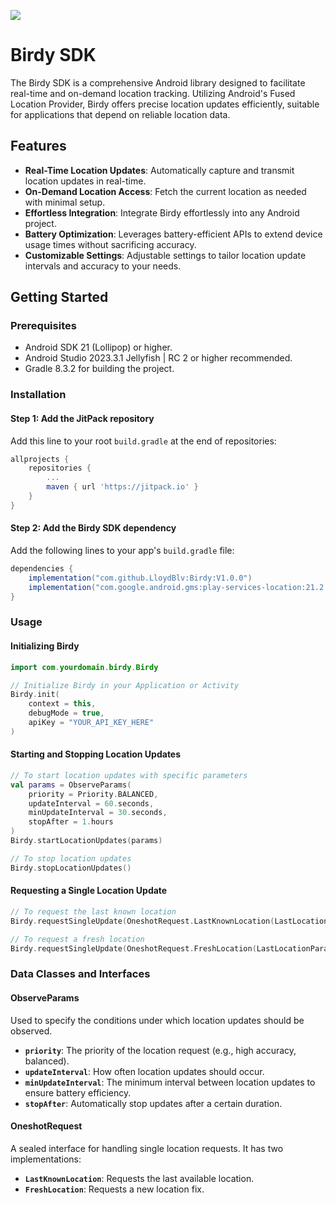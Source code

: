 [![](https://jitpack.io/v/LloydBlv/Birdy.svg)](https://jitpack.io/#LloydBlv/Birdy)


# Birdy SDK

The Birdy SDK is a comprehensive Android library designed to facilitate real-time and on-demand location tracking. Utilizing Android's Fused Location Provider, Birdy offers precise location updates efficiently, suitable for applications that depend on reliable location data.

## Features

- **Real-Time Location Updates**: Automatically capture and transmit location updates in real-time.
- **On-Demand Location Access**: Fetch the current location as needed with minimal setup.
- **Effortless Integration**: Integrate Birdy effortlessly into any Android project.
- **Battery Optimization**: Leverages battery-efficient APIs to extend device usage times without sacrificing accuracy.
- **Customizable Settings**: Adjustable settings to tailor location update intervals and accuracy to your needs.

## Getting Started

### Prerequisites

- Android SDK 21 (Lollipop) or higher.
- Android Studio 2023.3.1 Jellyfish | RC 2 or higher recommended.
- Gradle 8.3.2 for building the project.

### Installation

#### Step 1: Add the JitPack repository

Add this line to your root `build.gradle` at the end of repositories:

```gradle
allprojects {
    repositories {
        ...
        maven { url 'https://jitpack.io' }
    }
}
```

#### Step 2: Add the Birdy SDK dependency

Add the following lines to your app's `build.gradle` file:

```gradle
dependencies {
    implementation("com.github.LloydBlv:Birdy:V1.0.0")
    implementation("com.google.android.gms:play-services-location:21.2.0")
}
```

### Usage

#### Initializing Birdy

```kotlin
import com.yourdomain.birdy.Birdy

// Initialize Birdy in your Application or Activity
Birdy.init(
    context = this,
    debugMode = true,
    apiKey = "YOUR_API_KEY_HERE"
)
```

#### Starting and Stopping Location Updates

```kotlin
// To start location updates with specific parameters
val params = ObserveParams(
    priority = Priority.BALANCED,
    updateInterval = 60.seconds,
    minUpdateInterval = 30.seconds,
    stopAfter = 1.hours
)
Birdy.startLocationUpdates(params)

// To stop location updates
Birdy.stopLocationUpdates()
```

#### Requesting a Single Location Update

```kotlin
// To request the last known location
Birdy.requestSingleUpdate(OneshotRequest.LastKnownLocation(LastLocationParams()))

// To request a fresh location
Birdy.requestSingleUpdate(OneshotRequest.FreshLocation(LastLocationParams()))
```

### Data Classes and Interfaces

#### ObserveParams

Used to specify the conditions under which location updates should be observed.

- **`priority`**: The priority of the location request (e.g., high accuracy, balanced).
- **`updateInterval`**: How often location updates should occur.
- **`minUpdateInterval`**: The minimum interval between location updates to ensure battery efficiency.
- **`stopAfter`**: Automatically stop updates after a certain duration.

#### OneshotRequest

A sealed interface for handling single location requests. It has two implementations:

- **`LastKnownLocation`**: Requests the last available location.
- **`FreshLocation`**: Requests a new location fix.
